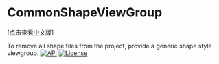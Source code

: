 # CommonShapeViewGroup
[[点击查看中文版]](https://www.jianshu.com/p/4b20502f2692)<p>
To remove all shape files from the project, provide a generic shape style viewgroup.
[![API](https://img.shields.io/badge/API-16%2B-brightgreen.svg?style=flat)](https://android-arsenal.com/api?level=16) [![License](https://img.shields.io/badge/license-Apache%202.0-blue.svg)](https://github.com/michaelxs/Android-CommonShapeViewGroup/blob/master/LICENSE)<p>
